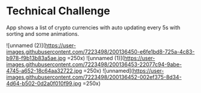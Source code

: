 # Technical Challenge

App shows a list of crypto currencies with auto updating every 5s with sorting and some animations.

![unnamed (2)](https://user-images.githubusercontent.com/7223498/200136450-e6fe1bd8-725a-4c83-b978-f9b13b83a5ae.jpg =250x)
![unnamed (1)](https://user-images.githubusercontent.com/7223498/200136453-22077c94-9abe-4745-a652-18c64aa32722.jpg =250x)
![unnamed](https://user-images.githubusercontent.com/7223498/200136452-002ef375-8d34-4d64-b502-0d2a0f010f99.jpg =250x)
